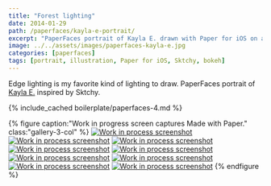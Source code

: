 ```yaml
---
title: "Forest lighting"
date: 2014-01-29
path: /paperfaces/kayla-e-portrait/
excerpt: "PaperFaces portrait of Kayla E. drawn with Paper for iOS on an iPad."
image: ../../assets/images/paperfaces-kayla-e.jpg
categories: [paperfaces]
tags: [portrait, illustration, Paper for iOS, Sktchy, bokeh]
---
```


Edge lighting is my favorite kind of lighting to draw. PaperFaces portrait of [Kayla E.](https://sktchy.com/fHCi1D) inspired by Sktchy.

{% include_cached boilerplate/paperfaces-4.md %}

{% figure caption:"Work in progress screen captures Made with Paper." class:"gallery-3-col" %}
[![Work in process screenshot](../../assets/images/paperfaces-kayla-e-process-1-600.jpg)](../../assets/images/paperfaces-kayla-e-process-1-lg.jpg)
[![Work in process screenshot](../../assets/images/paperfaces-kayla-e-process-2-600.jpg)](../../assets/images/paperfaces-kayla-e-process-2-lg.jpg)
[![Work in process screenshot](../../assets/images/paperfaces-kayla-e-process-3-600.jpg)](../../assets/images/paperfaces-kayla-e-process-3-lg.jpg)
[![Work in process screenshot](../../assets/images/paperfaces-kayla-e-process-4-600.jpg)](../../assets/images/paperfaces-kayla-e-process-4-lg.jpg)
[![Work in process screenshot](../../assets/images/paperfaces-kayla-e-process-5-600.jpg)](../../assets/images/paperfaces-kayla-e-process-5-lg.jpg)
[![Work in process screenshot](../../assets/images/paperfaces-kayla-e-process-6-600.jpg)](../../assets/images/paperfaces-kayla-e-process-6-lg.jpg)
[![Work in process screenshot](../../assets/images/paperfaces-kayla-e-process-7-600.jpg)](../../assets/images/paperfaces-kayla-e-process-7-lg.jpg)
[![Work in process screenshot](../../assets/images/paperfaces-kayla-e-process-8-600.jpg)](../../assets/images/paperfaces-kayla-e-process-8-lg.jpg)
[![Work in process screenshot](../../assets/images/paperfaces-kayla-e-process-9-600.jpg)](../../assets/images/paperfaces-kayla-e-process-9-lg.jpg)
{% endfigure %}
